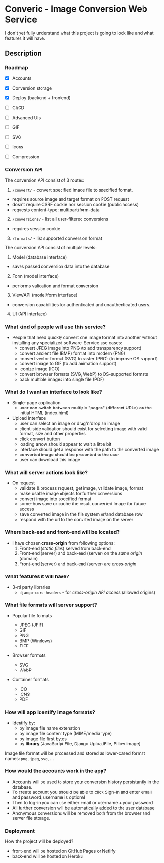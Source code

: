 # Converic - Image Conversion Web Service

I don't yet fully understand what this project is going to look like
and what features it will have.

## Description

### Roadmap

- [x] Accounts
- [x] Conversion storage
- [x] Deploy (backend + frontend)
- [ ] CI/CD
- [ ] Advanced UIs
- [ ] GIF
- [ ] SVG
- [ ] Icons
- [ ] Compression


### Conversion API

The conversion API consist of 3 routes: 

1. `/convert/` - convert specified image file to specified format.
  - requires source image and target format on POST request
  - dosn't require CSRF cookie nor session cookie (public access)
  - requests content-type: multipart/form-data
2. `/conversions/` - list all user-filtered conversions
  - requires session cookie
3. `/formats/` - list supported conversion format

The conversion API consist of multiple levels:

1. Model (database interface)
  - saves passed conversion data into the database
2. Form (model interface)
  - performs validation and format conversion
3. View/API (model/form interface)
  - conversion capabilities for authenticated and unauthenticated users.
4. UI (API interface)

### What kind of people will use this service?

- People that need quickly convert one image format into another
  without installing any specialized software. Service use cases:
  * convert JPEG image into PNG (to add transparency support)
  * convert ancient file (BMP) format into modern (PNG)
  * convert vector format (SVG) to raster (PNG) (to improve OS support)
  * convert image to GIF (to add animation support)
  * iconize image (ICO)
  * convert browser formats (SVG, WebP) to OS-supported formats
  * pack multiple images into single file (PDF)


### What do I want an **interface** to look like?

- Single-page application
  * user can switch between multiple "pages" (different URLs) on the initial HTML (index.html)
- Upload interface
  * user can select an image or drag'n'drop an image
  * client-side validation should exist for selecting image with 
    valid format, size and other properties
  * click convert button
  * loading arrow should appear to wait a little bit
  * interface should get a response with the path to the converted image
  * converted image should be presented to the user
  * user can download this image

### What will **server actions** look like?

- On request
  * validate & process request, get image, validate image, format
  * make usable image objects for further conversions
  * convert image into specified format
  * some-how save or cache the result converted image for future access
  * save converted image in the file system or/and database row
  * respond with the url to the convrted image on the server

### Where **back-end and front-end** will be located?

- I have chosen **cross-origin** from following options:
  1. Front-end (*static files*) served from back-end
  2. Front-end (server) and back-end (server) on the *same origin* (domain)
  3. Front-end (server) and back-end (server) are *cross-origin* 

### What **features** it will have?

- 3-rd party libraries
  * `django-cors-headers` - for *cross-origin API access* (allowed origins)

### What **file formats** will server support?

- Popular file formats
  * JPEG (JFIF)
  * GIF
  * PNG
  * BMP (Windows)
  * TIFF

- Browser formats
  * SVG
  * WebP

- Container formats
  * ICO
  * ICNS
  * PDF


### How will app identify image formats?

- Identify by:
  * by image file name extenstion
  * by image file content type (MIME/media type)
  * by image file first bytes
  * by **library** (JavaScript File, Django UploadFile, Pillow image)

Image file format will be processed and stored as lower-cased format names:
`png`, `jpeg`, `svg`, ...


### How would the accounts work in the app?

- Accounts will be used to store your conversion history persistantly in the database.
- To create account you should be able to click Sign-in and enter email and password, username is optional
- Then to log-in you can use either email or username + your password
- All further conversion will be automatically added to the user database
- Anonymous conversions will be removed both from the browser and server file storage.


### Deployment

How the project will be deployed?

- front-end will be hosted on GitHub Pages or Netlify
- back-end will be hosted on Heroku